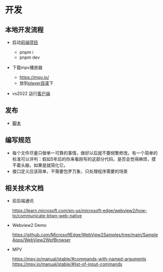 # 开发

## 本地开发流程

- 启动[前端项目](../src/giantapp-wallpaper-ui/)
  - pnpm i
  - pnpm dev

- 下载mpv播放器  
  - <https://mpv.io/>
  - 放到[player目录](../src/giantapp-wallpaper-client/WallpaperCore/Assets/Players/Mpv/)下  
- vs2022 运行[客户端](../src/giantapp-wallpaper-client/)

## 发布

- [脚本](../src/build/compile.ps1)

## 编写规范

- 每个文件尽量只做单一可靠的事情，做好以后就不要频繁修改。有一个简单的标准可以评判：假如5年后的你来看刚写的这部分代码，是否会觉得麻烦，摸不着头脑，如果是就简化它。
- 接口定义应该简单，不需要包罗万象，只处理程序需要的场景

## 相关技术文档

- 前后端通讯

  <https://learn.microsoft.com/en-us/microsoft-edge/webview2/how-to/communicate-btwn-web-native>

- Webview2 Demo

  <https://github.com/MicrosoftEdge/WebView2Samples/tree/main/SampleApps/WebView2WpfBrowser>

- MPV

  <https://mpv.io/manual/stable/#commands-with-named-arguments>  
  <https://mpv.io/manual/stable/#list-of-input-commands>  